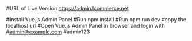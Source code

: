 #URL of Live Version
https://admin.lcommerce.net

#Install Vue.js Admin Panel
#Run npm install
#Run npm run dev
#copy the localhost url
#Open Vue.js Admin Panel in browser and login with
#admin@example.com
#admin123
